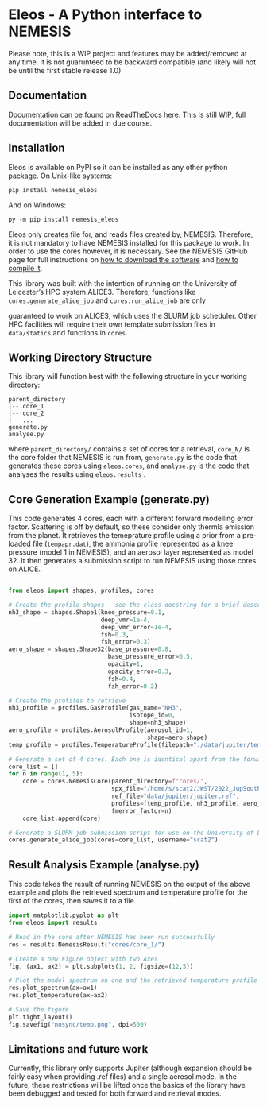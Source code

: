 # Eleos - A Python interface to NEMESIS

Please note, this is a WIP project and features may be added/removed at any time. It is not guarunteed to be backward compatible (and likely will not be until the first stable release 1.0)

## Documentation

Documentation can be found on ReadTheDocs [here](https://eleos.readthedocs.io/en/latest/). This is still WIP, full documentation will be added in due course.

## Installation

Eleos is available on PyPI so it can be installed as any other python package. On Unix-like systems:

`pip install nemesis_eleos`

And on Windows:

`py -m pip install nemesis_eleos`


Eleos only creates file for, and reads files created by, NEMESIS. Therefore, it is not mandatory to have NEMESIS installed for this package to work. In order to use the cores however, it is necessary. See the NEMESIS GitHub page for full instructions on [how to download the software](https://github.com/nemesiscode/radtrancode/blob/master/README.md) and [how to compile it](https://github.com/nemesiscode/radtrancode/blob/master/AACOMPILE.txt).


This library was built with the intention of running on the University of Leicester’s HPC system ALICE3. Therefore, functions like `cores.generate_alice_job` and `cores.run_alice_job` are only

guaranteed to work on ALICE3, which uses the SLURM job scheduler. Other HPC facilities will require their own template submission files in `data/statics` and functions in `cores`.

## Working Directory Structure

This library will function best with the following structure in your working directory:

```
parent_directory
|-- core_1
|-- core_2
|   ...
generate.py
analyse.py
```

where `parent_directory/` contains a set of cores for a retrieval, `core_N/` is the core folder that NEMESIS is run from, `generate.py` is the code that generates these cores using `eleos.cores`, and `analyse.py` is the code that analyses the results using `eleos.results` .

## Core Generation Example (generate.py)

This code generates 4 cores, each with a different forward modelling error factor. Scattering is off by default, so these consider only thermla emission from the planet. It retrieves the temeprature profile using a prior from a pre-loaded file (`tempapr.dat`), the ammonia profile represented as a knee pressure (model 1 in NEMESIS), and an aerosol layer represented as model 32. It then generates a submission script to run NEMESIS using those cores on ALICE.

```python

from eleos import shapes, profiles, cores

# Create the profile shapes - see the class docstring for a brief description or NEMESIS manual for a full description of each one
nh3_shape = shapes.Shape1(knee_pressure=0.1, 
                          deep_vmr=1e-4, 
                          deep_vmr_error=1e-4, 
                          fsh=0.3, 
                          fsh_error=0.3)
aero_shape = shapes.Shape32(base_pressure=0.8, 
                            base_pressure_error=0.5, 
                            opacity=1, 
                            opacity_error=0.3,
                            fsh=0.4,
                            fsh_error=0.2)

# Create the profiles to retrieve
nh3_profile = profiles.GasProfile(gas_name="NH3", 
                                  isotope_id=0, 
                                  shape=nh3_shape)
aero_profile = profiles.AerosolProfile(aerosol_id=1, 
                                       shape=aero_shape)
temp_profile = profiles.TemperatureProfile(filepath="./data/jupiter/tempapr.dat")

# Generate a set of 4 cores. Each one is identical apart from the forward modelling error is multiplied by a factor of n
core_list = []
for n in range(1, 5):
    core = cores.NemesisCore(parent_directory=f"cores/",
                             spx_file="/home/s/scat2/JWST/2022_JupSouthPole/zonal_spectra/sparse_55.0degS.spx",
                             ref_file="data/jupiter/jupiter.ref",
                             profiles=[temp_profile, nh3_profile, aero_profile],
                             fmerror_factor=n)
    core_list.append(core)

# Generate a SLURM job submission script for use on the University of Leicester ALICE3 HPC cluster
cores.generate_alice_job(cores=core_list, username="scat2")
```

## Result Analysis Example (analyse.py)

This code takes the result of running NEMESIS on the output of the above example and plots the retrieved spectrum and temperature profile for the first of the cores, then saves it to a file.

```python
import matplotlib.pyplot as plt
from eleos import results

# Read in the core after NEMESIS has been run successfully
res = results.NemesisResult("cores/core_1/")

# Create a new Figure object with two Axes
fig, (ax1, ax2) = plt.subplots(1, 2, figsize=(12,5))

# Plot the model spectrum on one and the retrieved temperature profile oin the other
res.plot_spectrum(ax=ax1)
res.plot_temperature(ax=ax2)

# Save the figure
plt.tight_layout()
fig.savefig("nosync/temp.png", dpi=500)
```

## Limitations and future work

Currently, this library only supports Jupiter (although expansion should be fairly easy when providing .ref files) and a single aerosol mode. In the future, these restrictions will be lifted once the basics of the library have been debugged and tested for both forward and retrieval modes.